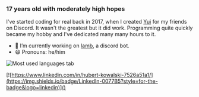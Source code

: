 ### 17 years old with moderately high hopes
I've started coding for real back in 2017, when I created [Yui](https://github.com/HKGx/Yui) for my friends on Discord. It wasn't the greatest but it did work. 
Programming quite quickly became my hobby and I've dedicated many many hours to it.
- 🔭 I’m currently working on [lamb](https://github.com/HKGx/lamb), a discord bot. 
- 😄 Pronouns: he/him

<!--
- 🌱 I’m currently learning ...
- 🤔 I’m looking for help with ...
- 💬 Ask me about ...
- 📫 How to reach me: ...
- ⚡ Fun fact: ...
- 👯 I’m looking to collaborate on ..
-->

![Most used languages tab](https://github-readme-stats.vercel.app/api/top-langs/?username=hkgx&layout=compact)


[![https://www.linkedin.com/in/hubert-kowalski-7526a51a1/](https://img.shields.io/badge/LinkedIn-0077B5?style=for-the-badge&logo=linkedin)]()
